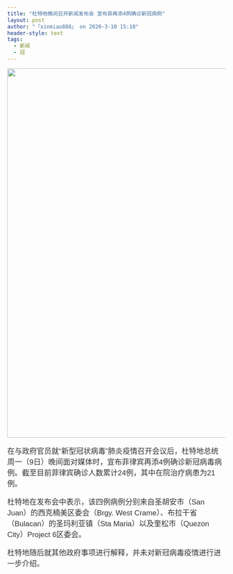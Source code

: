 ```yaml
---
title: "杜特地晚间召开新闻发布会 宣布菲再添4例确诊新冠病例"
layout: post
author: "「xinmiao888」 on 2020-3-10 15:10"
header-style: text
tags:
  - 新闻
  - 冠
---
```


<head></head>
<body>
 <ignore_js_op> 
  <img aid="1340343" src="https://bbs.boniu123.cc/data/attachment/forum/202003/09/223337i0ppltz3gzp5jbui.jpeg" zoomfile="data/attachment/forum/202003/09/223337i0ppltz3gzp5jbui.jpeg" file="data/attachment/forum/202003/09/223337i0ppltz3gzp5jbui.jpeg" width="850" inpost="1"> 
  <div class="tip tip_4 aimg_tip" id="aimg_1340343_menu" style="position: absolute; display: none" disautofocus="true"> 
   <div class="xs0"> 
    <p><strong>16324BB0-8DD1-4B66-BBFC-E69D32452408.jpeg</strong> <em class="xg1">(147.45 KB, 下载次数: 0)</em></p> 
    <p> <a href="forum.php?mod=attachment&amp;aid=MTM0MDM0M3w1M2EzNTkwNHwxNTgzOTEzNzU1fDB8NTc3MTIw&amp;nothumb=yes" target="_blank">下载附件</a> &nbsp;<a href="javascript:;" onclick="showWindow(this.id, this.getAttribute('url'), 'get', 0);" id="savephoto_1340343" url="home.php?mod=spacecp&amp;ac=album&amp;op=saveforumphoto&amp;aid=1340343&amp;handlekey=savephoto_1340343">保存到相册</a> </p> 
    <p class="xg1 y"><span title="2020-3-9 22:33">前天&nbsp;22:33</span> 上传</p> 
   </div> 
   <div class="tip_horn"></div> 
  </div> 
 </ignore_js_op> 
 <br> 
 <br> 
 <font style="color:rgb(51, 51, 51)"><font face="Helvetica"><font style="font-size:17px">在与政府官员就“新型冠状病毒”肺炎疫情召开会议后，杜特地总统周一（9日）晚间面对媒体时，宣布菲律宾再添4例确诊新冠病毒病例。截至目前菲律宾确诊人数累计24例，其中在院治疗病患为21例。</font></font></font>
 <br> 
 <br> 
 <font style="color:rgb(51, 51, 51)"><font face="Helvetica"><font style="font-size:17px">杜特地在发布会中表示，该四例病例分别来自圣胡安市（San Juan）的西克楠美区委会（Brgy. West Crame）、布拉干省（Bulacan）的圣玛利亚镇（Sta Maria）以及奎松市（Quezon City）Project 6区委会。</font></font></font>
 <br> 
 <br> 
 <font style="color:rgb(51, 51, 51)"><font face="Helvetica"><font style="font-size:17px">杜特地随后就其他政府事项进行解释，并未对新冠病毒疫情进行进一步介绍。</font></font></font>
 <br>
</body>


